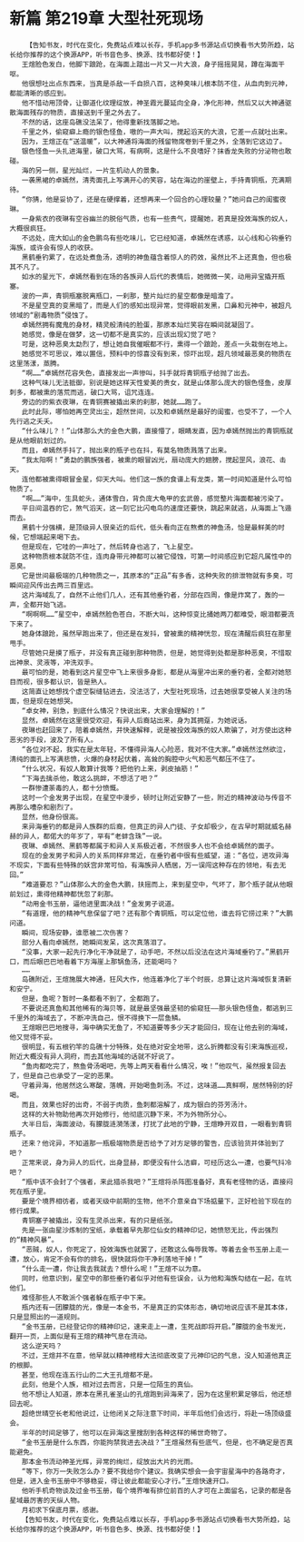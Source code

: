 # 新篇 第219章 大型社死现场
        【告知书友，时代在变化，免费站点难以长存，手机app多书源站点切换看书大势所趋，站长给你推荐的这个换源APP，听书音色多、换源、找书都好使！】
       王煊脸色发白，他脚下踉跄，在海面上踏出一片又一片大浪，身子摇摇晃晃，蹲在海面干呕。
       他很想吐出点东西来，当真是杀敌一千自损八百，这种臭味儿根本防不住，从血肉到元神，都能清晰的感应到。
       他不惜动用顶骨，让御道化纹理绽放，神圣霞光蔓延向全身，净化形神，然后又以大神通驱散海面残存的物质，直接送到千里之外去了。
       不然的话，这座岛礁没法呆了，他得重新找落脚之地。
       千里之外，偷窥癖上瘾的银色怪鱼，嗷的一声大叫，搅起滔天的大浪，它差一点就吐出来。
       因为，王煊正在“送温暖”，以大神通将海面的残留物席卷到千里之外，全落到它这边了。
       银色怪鱼一头扎进海里，破口大骂，有病啊，这是什么不良嗜好？抹香龙失败的分泌物也敢碰。
       海的另一侧，星光灿烂，一片生机动人的景象。
       一袭黑裙的卓嫣然，清秀面孔上写满开心的笑容，站在海边的崖壁上，手持青铜瓶，充满期待。
       “你猜，他是妥协了，还是在硬撑着，还想再来一个回合的心理较量？”她问自己的闺蜜夜琳。
       一身紫衣的夜琳有空谷幽兰的脱俗气质，也有一些贵气，提醒她，若真是投效海族的奴人，大概很疯狂。
       不远处，庞大如山的金色鹏鸟有些吃味儿，它已经知道，卓嫣然在诱惑，以心线和心钩垂钓海族，或许会有惊人的收获。
       黑鹤垂钓累了，在远处煮鱼汤，透明的神鱼蕴含着惊人的药效，虽然比不上还真鱼，但也极其不凡了。
       如水的星光下，卓嫣然看到在场的各族异人后代的表情后，她微微一笑，动用异宝撬开瓶塞。
       波的一声，青铜瓶塞脱离瓶口，一刹那，整片灿烂的星空都像是暗澹了。
       不是星空真的变黑暗了，而是人们的感知出现异常，觉得眼前发黑，口鼻和元神中，被超凡领域的“剧毒物质”侵蚀了。
       卓嫣然拥有魔鬼的身材，精灵般清纯的脸蛋，那原本灿烂笑容在瞬间就凝固了。
       她感觉，像是在做梦，这一切都不是真实的，应该出现幻觉了吧？
       可是，这种恶臭太勐烈了，想让她自我催眠都不行，熏得一个踉跄，差点一头栽倒在地上。
       她感觉不可思议，难以置信，预料中的惊喜没有到来，惊吓出现，超凡领域最恶臭的物质在这里荡漾，蒸腾。
       “啊……”卓嫣然花容失色，直接发出一声惨叫，抖手就将青铜瓶子给抛了出去。
       这种气味儿无法抵御，别说是她这样天性爱美的贵女，就是山体那么庞大的银色怪鱼，皮厚刺多，都被熏的落荒而逃，破口大骂，诅咒连连。
       旁边的的紫衣夜琳，在青铜赛被撬出来的刹那，她就……跑了。
       此时此际，哪怕她再空灵出尘，超然世间，以及和卓嫣然是最好的闺蜜，也受不了，一个人先行逃之夭夭。
       “什么味儿？！”山体那么大的金色大鹏，直接懵了，眼睛发直，因为卓嫣然抛出的青铜瓶就是从他眼前划过的。
       而且，卓嫣然手抖了，抛出来的瓶子也在抖，有莫名物质溅落了出来。
       “我太阳啊！”勇勐的鹏族强者，被熏的眼冒凶光，扇动庞大的翅膀，搅起罡风，浪花、击天。
       连他都被熏得眼冒金星，仰天大叫。他们这一族的食谱上有龙类，第一时间知道是什么可怕物质了。
       “啊……”海中，生具蛇头，通体雪白，背负庞大龟甲的玄武兽，感觉整片海面都被污染了。
       平日间温吞的它，煞气滔天，这一刻它比闪电鸟的速度还要快，跳起来就逃，从海面上飞遁而去。
       黑鹤十分强横，是顶级异人很亲近的后代，低头看向正在熬煮的神鱼汤，恰是最鲜美的时候，它想端起来喝下去。
       但是现在，它哇的一声吐了，然后转身也逃了，飞上星空。
       这种物质根本就防不住，连肉身带元神都可以被它侵蚀，可第一时间感应到它超凡属性中的恶臭。
       它是世间最极端的几种物质之一，其原本的“正品”有多香，这种失败的排泄物就有多臭，可瞬间迎风传出去两三百里远。
       这片海域乱了，自然不止他们几人，还有其他垂钓者，分部在四周，像是炸窝了，轰的一声，全都开始飞逃。
       “啊啊啊……”星空中，卓嫣然脸色苍白，不断大叫，这种惊变比捅她两刀都难受，眼泪都要流下来了。
       她身体踉跄，虽然早跑出来了，但还是在发抖，曾被熏的精神恍忽，现在清醒后疯狂在那里甩手。
       尽管她只是摸了瓶子，并没有真正碰到那种物质，但是，她觉得到处都是那种恶臭，不惜取出神泉、灵液等，冲洗双手。
       最可怕的是，她看到这片星空中飞上来很多身影，都是从海里冲出来的垂钓者，全都对她怒目而视，很多都认识，皆是熟人。
       这简直让她想找个虚空裂缝钻进去，没法活了，大型社死现场，过去她很享受被人关注的场面，但是现在她想哭。
       “卓女神，别急，到底什么情况？快说出来，大家会理解的！”
       显然，卓嫣然在这里很受欢迎，有异人后裔站出来，身为其拥趸，为她说话。
       夜琳也赶回来了，陪着卓嫣然，并快速解释，说是被投效海族的奴人欺骗了，对方使出这种恶劣的手段，波及了所有人。
       “各位对不起，我实在是太年轻，不懂得异海人心险恶，我对不住大家。”卓嫣然泫然欲泣，清纯的面孔上写满悲愤，火爆的身材起伏着，高耸的胸腔中火气和恶气都压不住了。
       “什么状况，有奴人敢算计我等？把他钓上来，剥皮抽筋！”
       “下海去擒杀他，敢这么挑衅，不想活了吧？”
       一群惨遭荼毒的人，都十分愤慨。
       这时一个金发男子出现，在星空中漫步，顿时让附近安静了一些，附近的精神波动与传音不再那么嘈杂和剧烈了。
       显然，他身份很高。
       来异海垂钓的都是异人族群的后裔，但真正的异人门徒、子女却极少，在古早时期就威名赫赫的异人，都偌大的年岁了，罕有“老蚌含珠”一说。
       夜琳、卓嫣然、黑鹤等都属于和异人关系极近者，不然很多人也不会给卓嫣然的面子。
       现在的金发男子和异人的关系同样非常近，在垂钓者中很有些威望，道：“各位，进攻异海不现实，下面有些特殊的妖宫非常可怕，有海族异人栖居，万一误闯这种存在的领地，有去无回。”
       “难道要忍？”山体那么大的金色大鹏，扶摇而上，来到星空中，气坏了，那个瓶子就从他眼前划过，熏得他精神都恍忽了刹那。
       “动用金书玉册，逼他进里面决战！”金发男子说道。
       “有道理，他的精神气息保留了吧？还有那个青铜瓶，可以定位他，谁去将它捞过来？”大鹏问道。
       瞬间，现场安静，谁愿被二次伤害？
       部分人看向卓嫣然，她瞬间发呆，这次真落泪了。
       “没事，大家一起先行净化干净就是了，动手吧，不然以后没法在这片海域垂钓了。”黑鹤开口，而后眼巴巴地看着下方海崖上那锅鱼汤，还能喝吗？
       ……
       岛礁附近，王煊施展大神通，狂风大作，他连着净化了半个时辰，总算让这片海域恢复清新和安宁。
       但是，鱼呢？暂时一条都看不到了，全都跑了。
       不要说还真鱼和其他稀有的海贝等，就是最坚强最坚韧的偷窥狂——那头银色怪鱼，都逃到三千里外的海域去了，不断冲洗自己，恨不得换下一层鱼鳞。
       王煊眼巴巴地搜寻，海中确实无鱼了，不知道要等多少天才能回归，现在让他去别的海域，他又觉得不妥。
       很明显，有五根钓竿的岛礁十分特殊，处在绝对安全地带，这么折腾都没有引来海族巡视，附近大概没有异人洞府，而去其他海域的话就不好说了。
       “鱼肉都吃完了，熬鱼骨汤喝吧，先等上两天看看什么情况，唉！”他叹气，虽然报复回去了，但是自己也承受了一定的恶果。
       守着异海，他居然这么寒酸，落魄，开始喝鱼刺汤。不过，这味道……真鲜啊，居然特别的好喝。
       而且，效果也好的出奇，不弱于肉质，鱼刺都溶解了，成为银白的芬芳汤汁。
       这样的大补物助他再次开始修行，他彻底沉静下来，不为外物所分心。
       大半日后，海面波动，有朦胧涟漪荡漾，打扰了此地的宁静，王煊睁开双目，一眼看到青铜瓶子。
       还来？他诧异，不知道那一瓶极端物质是否给予了对方足够的警告，应该验货并体验到了吧？
       正常来说，身为异人的后代，出身显赫，即便没有什么洁癖，可经历这么一遭，也要气抖冷吧？
       “瓶中该不会封了个强者，来此猎杀我吧？”王煊将杀阵图准备好，真有老怪物的话，直接闷死在瓶子里。
       要是个境界相彷者，或者天级中前期的生物，他不介意亲自下场掂量下，正好检验下现在的修行成果。
       青铜塞子被撬出，没有生灵杀出来，有的只是纸张。
       先是一张由星沙炼制的宝纸，承载着早先那位仙女的精神印记，她愤怒无比，传出强烈的“精神风暴”。
       “恶贼，奴人，你死定了，投效海族也就罢了，还敢这么侮辱我等。等着去金书玉册上走一遭，放心，肯定不会有你的排名，很快就将你干净利落地干掉！”
       “什么走一遭，你让我去我就去？想什么呢！”王煊不以为意。
       同时，他意识到，星空中的那些垂钓者似乎对他有些误会，认为他和海族勾结在一起，在坑他们。
       难怪那些人不敢派个强者躲在瓶子中下来。
       瓶内还有一团朦胧的光，像是一本金书，不是真正的实体形态，确切地说应该不是其本体，只是显照出的一道规则。
       “金书玉册，已经登记你的精神印记，速来走上一遭，生死战即将开启。”朦胧的金书发光，翻开一页，上面似是有王煊的精神气息在流动。
       这么逆天吗？
       不过，王煊并不在意，他早就以精神棺椁大法彻底改变了元神印记的气息，没人知道他真正的根脚。
       甚至，他现在连五行山的二大王孔煊都不是。
       此刻，他是个人族，相对过去而言，只是一位陌生的真仙。
       他不想让人知道，原本在黑孔雀圣山的孔煊跑到异海来了，因为在这里积累足够后，他还想回去呢。
       超绝世晴空长老和他说过，让他闭关之际注意下时间，半年后他们会远行，将赴一场顶级盛会。
       半年的时间足够了，他可以在异海这里搜刮到各种这样的稀世奇物了。
       “金书玉册是什么东西，你能拘禁我进去决战？”王煊虽然有些底气，但是，也不确定是否真能避免。
       那本金书流动神圣光辉，异常的绚烂，绽放出大片的光雨。
       “等下，你万一失败怎么办？要不我给你个建议。我确实想会一会宇宙星海中的各路奇才，但是，进入金书玉册中不够稳妥，得让彼此都能安心才行。”王煊快速开口。
       他听手机奇物谈及过金书玉册，每个境界唯有排位前百的人才可在上面留名，记录的都是各星域最厉害的天纵人物。
       月初求下保底月票，感谢。
       【告知书友，时代在变化，免费站点难以长存，手机app多书源站点切换看书大势所趋，站长给你推荐的这个换源APP，听书音色多、换源、找书都好使！】